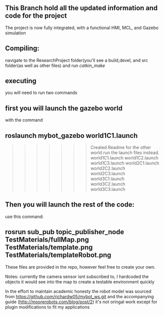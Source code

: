 This Branch hold all the updated information and code for the project
---
The project is now fully integrated, with a functional HMI, MCL, and Gazebo simulation

Compiling:
---
navigate to the ResearchProject folder(you'll see a build,devel, and src folder(as well as other files)
and run *catkin_make*

executing
---
you will need to run two commands

first you will launch the gazebo world
---
with the command 

roslaunch mybot_gazebo world1C1.launch 
---
>>>>>>> Created Readme
for the other world run the launch files instead.
world1C1.launch
world1C2.launch
world1C3.launch
world2C1.launch
world2C2.launch
world2C3.launch
world3C1.launch
world3C2.launch
world3C3.launch

Then you will launch the rest of the code:
---

use this command:

rosrun sub_pub topic_publisher_node TestMaterials/fullMap.png TestMaterials/template.png TestMaterials/templateRobot.png
---

These files are provided in the repo, however feel free to create your own. 


Notes: currently the camera sensor isnt subscribed to, I hardcoded the objects it would see into the map to create a testable environment quickly


In the effort to maintain academic honesty the robot model was sourced from https://github.com/richardw05/mybot_ws.git and the accompanying guide (http://moorerobots.com/blog/post/2) it's not oringal work except for plugin modifications to fit my applications
